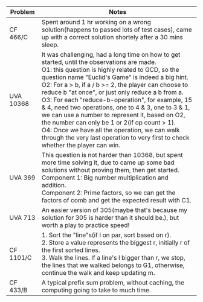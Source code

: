 | Problem | Notes |
|---|-------|
| CF 466/C | Spent around 1 hr working on a wrong solution(happens to passed lots of test cases), came up with a correct solution shortely after a 30 mins sleep. |
| UVA 10368  | It was challenging, had a long time on how to get started, until the observations are made. <br />O1: this question is highly related to GCD, so the question name "Euclid's Game" is indeed a big hint. <br /> O2: For a > b, if a / b >= 2, the player can choose to reduce b "at once", or just only reduce a b from a. <br/> O3: For each "reduce-b-operation", for example, 15 & 4, need two operations, one to 4 & 3, one to 3 & 1, we can use a number to represent it, based on O2, the number can only be 1 or 2(if op count > 1). <br /> O4: Once we have all the operation, we can walk through the very last operation to very first to check whether the player can win. |
| UVA 369 | This question is not harder than 10368, but spent more time solving it, due to came up some bad solutions without proving them, then get started. <br/> Component 1: Big number multiplication and addition. <br/>  Component 2: Prime factors, so we can get the factors of comb and get the expected result with C1. |
| UVA 713 | An easier version of 305(maybe that's because my solution for 305 is harder than it should be.), but worth a play to practice speed! |
| CF 1101/C | 1. Sort the "line"s(if l on par, sort based on r). <br/> 2. Store a value represents the biggest r, initially r of the first sorted lines. <br/> 3. Walk the lines. If a line's l bigger than r, we stop, the lines that we walked belongs to G1, otherwise, continue the walk and keep updating m. |
| CF 433/B  | A typical prefix sum problem, without caching, the computing going to take to much time.  |